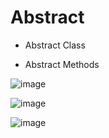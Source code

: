 # Abstract 
- Abstract Class 

- Abstract Methods

![image](https://user-images.githubusercontent.com/60498472/189511681-925c461f-ed62-472a-adfd-cf6be3b21b90.png)


![image](https://user-images.githubusercontent.com/60498472/189511719-79159cef-1ec5-4a04-b3d6-1580b482eb52.png)



![image](https://user-images.githubusercontent.com/60498472/189511687-4d0ceee2-5976-4117-b10a-97a6b0f8c1fa.png)

